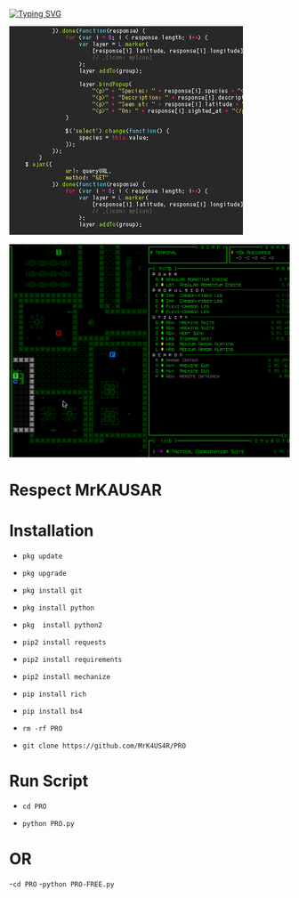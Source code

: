 [![Typing SVG](https://readme-typing-svg.herokuapp.com?font=Neuton&size=25&color=30FF40&background=000000&center=true&vCenter=true&width=360&height=60&lines=Hello+World%2C+I'm+MrKAUSAR+Here;Today+I+will+tell+you+;PUBLIC+CLONING+PRO+💁+🔥;PUBLIC+CLONE+PRO+PAID-TOOLS;Please+Follow+My+GitHub+🙏;So+Let's+Enjoy+Everybody+🔥+🤙;Thanks+My+All+Friend+🤙+🥰)](https://git.io/typing-svg)

<img src="https://github.com/MRVIVEK-CODER/Decompiler/blob/main/106824690-8dd73a00-66ad-11eb-89e2-53e13ac6f594.gif" alt="" border="0" />

![Alt text](https://github.com/MRVIVEK-CODER/MRVIVEK-CODER/raw/main/md7Oqrf.gif)

# Respect MrKAUSAR

# Installation

- `pkg update`

- `pkg upgrade`

- `pkg install git`

- `pkg install python`

- `pkg  install python2`

- `pip2 install requests`

- `pip2 install requirements`

- `pip2 install mechanize`

- `pip install rich`

- `pip install bs4`

- `rm -rf PRO`

- `git clone https://github.com/MrK4US4R/PRO`

# Run Script

- `cd PRO`

- `python PRO.py`
# OR
-`cd PRO`
-`python PRO-FREE.py`

